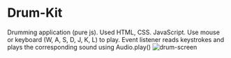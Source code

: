# Drum-Kit
Drumming application (pure js).
Used HTML, CSS. JavaScript. 
Use mouse or keyboard  (W, A, S, D, J, K, L) to play.
Event listener reads keystrokes and plays the corresponding sound using Audio.play()
![drum-screen](https://user-images.githubusercontent.com/103335620/177418909-04d07d5e-235b-4278-8c2a-c36ecded7d36.png)
